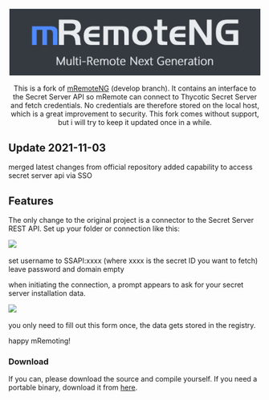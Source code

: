 <p align="center">
  <img width="500" src="https://github.com/mRemoteNG/mRemoteNG/raw/develop/mRemoteNGProjectFiles/Header_dark.png">
</p>
  
<p align="center">
	This is a fork of <a href="https://github.com/mRemoteNG/mRemoteNG">mRemoteNG</a> (develop branch). It contains an interface to the Secret Server API so mRemote can connect to Thycotic Secret Server and fetch credentials. No credentials are therefore stored on the local host, which is a great improvement to security. This fork comes without support, but i will try to keep it updated once in a while.
</p>

## Update 2021-11-03
merged latest changes from official repository
added capability to access secret server api via SSO

## Features

The only change to the original project is a connector to the Secret Server REST API.
Set up your folder or connection like this:

<img src="https://raw.githubusercontent.com/tecxx/mRemoteNG-SecretServer/SecretServer/usage1.png">

set username to SSAPI:xxxx (where xxxx is the secret ID you want to fetch)
leave password and domain empty

when initiating the connection, a prompt appears to ask for your secret server installation data. 

<img src="https://raw.githubusercontent.com/tecxx/mRemoteNG-SecretServer/SecretServer/usage2.png">

you only need to fill out this form once, the data gets stored in the registry.

happy mRemoting!



### Download

If you can, please download the source and compile yourself. 
If you need a portable binary, download it from <a href="https://web.tresorit.com/l/NKMfB#RWT93UKcSCNgYGhbSMgQMA">here</a>.


